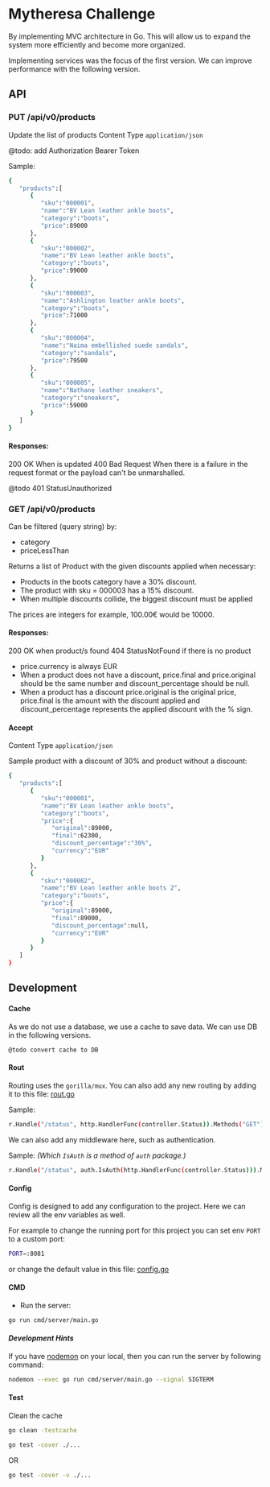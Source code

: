 # Mytheresa Challenge

By implementing MVC architecture in Go. This will allow us to expand the system more efficiently and become more organized.

Implementing services was the focus of the first version. We can improve performance with the following version.

## API

### PUT /api/v0/products
Update the list of products
Content Type `application/json`

@todo: add Authorization Bearer Token

Sample:
```sh
{
   "products":[
      {
         "sku":"000001",
         "name":"BV Lean leather ankle boots",
         "category":"boots",
         "price":89000
      },
      {
         "sku":"000002",
         "name":"BV Lean leather ankle boots",
         "category":"boots",
         "price":99000
      },
      {
         "sku":"000003",
         "name":"Ashlington leather ankle boots",
         "category":"boots",
         "price":71000
      },
      {
         "sku":"000004",
         "name":"Naima embellished suede sandals",
         "category":"sandals",
         "price":79500
      },
      {
         "sku":"000005",
         "name":"Nathane leather sneakers",
         "category":"sneakers",
         "price":59000
      }
   ]
}
```



#### Responses:

200 OK When is updated
400 Bad Request When there is a failure in the request format or the payload can't be unmarshalled.

@todo 401 StatusUnauthorized



### GET /api/v0/products
Can be filtered (query string) by:
- category
- priceLessThan

Returns a list of Product with the given discounts applied when necessary:
- Products in the boots category have a 30% discount.
- The product with sku = 000003 has a 15% discount.
- When multiple discounts collide, the biggest discount must be applied

The prices are integers for example, 100.00€ would be 10000.

#### Responses:

200 OK when product/s found
404 StatusNotFound if there is no product

- price.currency is always EUR
- When a product does not have a discount, price.final and price.original should be the same number and discount_percentage should be null.
- When a product has a discount price.original is the original price, price.final is the amount with the discount applied and discount_percentage represents the applied discount with the % sign.

#### Accept
Content Type `application/json`

Sample product with a discount of 30% and product without a discount:
```sh
{
   "products":[
      {
         "sku":"000001",
         "name":"BV Lean leather ankle boots",
         "category":"boots",
         "price":{
            "original":89000,
            "final":62300,
            "discount_percentage":"30%",
            "currency":"EUR"
         }
      },
      {
         "sku":"000002",
         "name":"BV Lean leather ankle boots 2",
         "category":"boots",
         "price":{
            "original":89000,
            "final":89000,
            "discount_percentage":null,
            "currency":"EUR"
         }
      }
   ]
}
```



## Development
#### Cache
As we do not use a database, we use a cache to save data. We can use DB in the following versions.

`@todo convert cache to DB` 

#### Rout

Routing uses the `gorilla/mux`. You can also add any new routing by adding it to this file: [rout.go](internal/server/rout.go)

Sample:

```sh
r.Handle("/status", http.HandlerFunc(controller.Status)).Methods("GET")

```
We can also add any middleware here, such as authentication.

Sample: *(Which `IsAuth` is a method of `auth` package.)*
```sh
r.Handle("/status", auth.IsAuth(http.HandlerFunc(controller.Status))).Methods("GET")

```


#### Config
Config is designed to add any configuration to the project. Here we can review all the env variables as well.

For example to change the running port for this project you can set env `PORT` to a custom port:
```sh
PORT=:8081

```

or change the default value in this file: [config.go](config/config.go)


#### CMD

- Run the server:

```sh
go run cmd/server/main.go
```

#### _Development Hints_

If you have [nodemon](https://www.npmjs.com/package/nodemon) on your local, then you can run the server by following command:
```sh
nodemon --exec go run cmd/server/main.go --signal SIGTERM
```


#### Test

Clean the cache

```sh
go clean -testcache
```

```sh
go test -cover ./...
```
OR
```sh
go test -cover -v ./...
```
